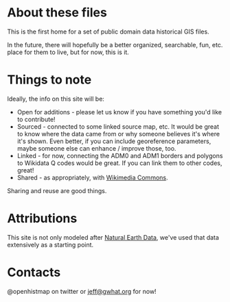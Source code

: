 
# About these files

This is the first home for a set of public domain data historical GIS files.

In the future, there will hopefully be a better organized, searchable, fun, etc. place for them to live, but for now, this is it.

# Things to note

Ideally, the info on this site will be:

* Open for additions - please let us know if you have something you'd like to contribute!
* Sourced - connected to some linked source map, etc. It would be great to know where the data came from or why someone believes it's where it's shown. Even better, if you can include georeference parameters, maybe someone else can enhance / improve those, too.
* Linked - for now, connecting the ADM0 and ADM1 borders and polygons to Wikidata Q codes would be great. If you can link them to other codes, great!
* Shared - as appropriately, with [Wikimedia Commons](https://commons.wikimedia.org/wiki/Main_Page). 

Sharing and reuse are good things.

# Attributions

This site is not only modeled after [Natural Earth Data](http://naturalearthdata.com), we've used that data extensively as a starting point. 

# Contacts

@openhistmap on twitter or jeff@gwhat.org for now!